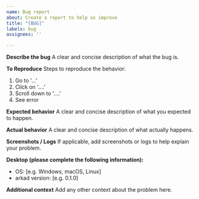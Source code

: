 ```yaml
---
name: Bug report
about: Create a report to help us improve
title: "[BUG]"
labels: bug
assignees: ''

---
```


**Describe the bug**
A clear and concise description of what the bug is.

**To Reproduce**
Steps to reproduce the behavior:

1. Go to '...'
2. Click on '....'
3. Scroll down to '....'
4. See error

**Expected behavior**
A clear and concise description of what you expected to happen.

**Actual behavior**
A clear and concise description of what actually happens.

**Screenshots / Logs**
If applicable, add screenshots or logs to help explain your problem.

**Desktop (please complete the following information):**

- OS: [e.g. Windows, macOS, Linux]
- arkad version: [e.g. 0.1.0]

**Additional context**
Add any other context about the problem here.
